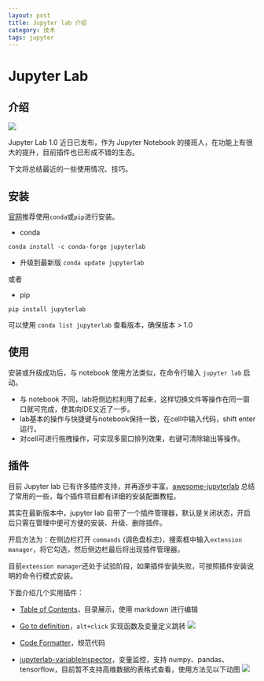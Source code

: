 ```yaml
---
layout: post
title: Jupyter lab 介绍
category: 技术
tags: jupyter
---
```


# Jupyter Lab


## 介绍

![](https://jupyter.org/assets/labpreview.png)

Jupyter Lab 1.0 近日已发布，作为 Jupyter Notebook 的接班人，在功能上有很大的提升，目前插件也已形成不错的生态。

下文将总结最近的一些使用情况、技巧。

## 安装

[官网](https://jupyter.org/install.html)推荐使用`conda`或`pip`进行安装。

- conda
```
conda install -c conda-forge jupyterlab
```
- 升级到最新版 `conda update jupyterlab`

或者
- pip
```
pip install jupyterlab
```

可以使用 `conda list jupyterlab` 查看版本，确保版本 > 1.0

## 使用

安装或升级成功后，与 notebook 使用方法类似，在命令行输入 `jupyter lab` 启动。

- 与 notebook 不同，lab将侧边栏利用了起来，这样切换文件等操作在同一窗口就可完成，使其向IDE又近了一步。
- lab基本的操作与快捷键与notebook保持一致，在cell中输入代码，shift enter运行。
- 对cell可进行拖拽操作，可实现多窗口排列效果，右键可清除输出等操作。


## 插件

目前 Jupyter lab 已有许多插件支持，并再逐步丰富。[awesome-jupyterlab](https://github.com/mauhai/awesome-jupyterlab) 总结了常用的一些，每个插件项目都有详细的安装配置教程。

其实在最新版本中，jupyter lab 自带了一个插件管理器，默认是关闭状态，开启后只需在管理中便可方便的安装、升级、删除插件。

开启方法为：在侧边栏打开 `commands` (调色盘标志)，搜索框中输入`extension manager`，将它勾选，然后侧边栏最后将出现插件管理器。

目前`extension manager`还处于试验阶段，如果插件安装失败，可按照插件安装说明的命令行模式安装。

下面介绍几个实用插件：

- [Table of Contents](https://github.com/ian-r-rose/jupyterlab-toc)，目录展示，使用 markdown 进行编辑
- [Go to definition](https://github.com/krassowski/jupyterlab-go-to-definition)，`alt+click` 实现函数及变量定义跳转
![](https://raw.githubusercontent.com/krassowski/jupyterlab-go-to-definition/master/examples/demo.gif)

- [Code Formatter](https://github.com/ryantam626/jupyterlab_code_formatter)，规范代码
- [jupyterlab-variableInspector](https://github.com/lckr/jupyterlab-variableInspector)，变量监控，支持 numpy、pandas、tensorflow，目前暂不支持高维数据的表格式查看，使用方法见以下动图
![](https://github.com/lckr/jupyterlab-variableInspector/raw/master/early_demo.gif)